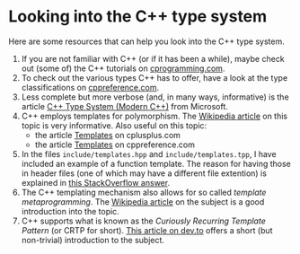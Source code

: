 # Looking into the C++ type system
Here are some resources that can help you look into the C++ type system.
1. If you are not familiar with C++ (or if it has been a while), maybe check out (some of) the C++ tutorials on [cprogramming.com](https://www.cprogramming.com/tutorial/c++-tutorial.html).
2. To check out the various types C++ has to offer, have a look at the type classifications on [cppreference.com](https://en.cppreference.com/w/cpp/language/type).
3. Less complete but more verbose (and, in many ways, informative) is the article [C++ Type System (Modern C++)](https://docs.microsoft.com/en-us/cpp/cpp/cpp-type-system-modern-cpp) from Microsoft.
4. C++ employs templates for polymorphism. The [Wikipedia article](https://en.wikipedia.org/wiki/Template_(C%2B%2B)) on this topic is very informative. Also useful on this topic:
   - the article [Templates](http://www.cplusplus.com/doc/oldtutorial/templates/) on cplusplus.com
   - the article [Templates](https://en.cppreference.com/w/cpp/language/templates) on cppreference.com
5. In the files `include/templates.hpp` and `include/templates.tpp`, I have included an example of a function template. The reason for having those in header files (one of which may have a different file extention) is explained in [this StackOverflow answer](https://stackoverflow.com/a/495056/2382246).
6. The C++ templating mechanism also allows for so called _template metaprogramming_. The [Wikipedia article](https://en.wikipedia.org/wiki/Template_metaprogramming) on the subject is a good introduction into the topic.
7. C++ supports what is known as the _Curiously Recurring Template Pattern_ (or CRTP for short). [This article on dev.to](https://dev.to/sandordargo/the-curiously-recurring-template-pattern-crtp-46j7) offers a short (but non-trivial) introduction to the subject.